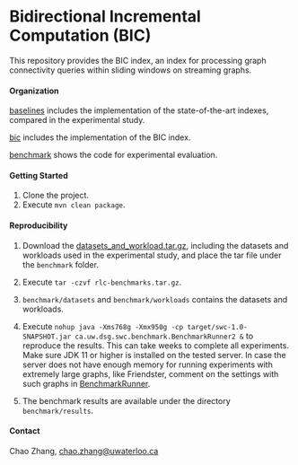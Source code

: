 # Bidirectional Incremental Computation (BIC)
This repository provides the BIC index, an index for processing graph connectivity queries within sliding windows on streaming graphs.

#### Organization

[baselines](https://github.com/chaozhang-cs/bic/tree/main/src/main/java/ca/uw/dsg/swc/baselines) includes the implementation of the state-of-the-art indexes, compared in the experimental study.

[bic](https://github.com/chaozhang-cs/bic/tree/main/src/main/java/ca/uw/dsg/swc/bic) includes the implementation of the BIC index.

[benchmark](https://github.com/chaozhang-cs/bic/tree/main/src/main/java/ca/uw/dsg/swc/benchmark) shows the code for experimental evaluation.

#### Getting Started
1. Clone the project.
2. Execute `mvn clean package`.

#### Reproducibility

1. Download the [datasets_and_workload.tar.gz](https://drive.google.com/file/d/1qZP08kjVP6j1hLJsRAzhbOiBav7f2wPk/view?usp=drive_link), including the datasets and workloads used in the experimental study, and place the tar file under the `benchmark` folder.

2. Execute `tar -czvf rlc-benchmarks.tar.gz`.

3. `benchmark/datasets` and `benchmark/workloads` contains the datasets and workloads.

4. Execute `nohup java -Xms768g -Xmx950g -cp target/swc-1.0-SNAPSHOT.jar ca.uw.dsg.swc.benchmark.BenchmarkRunner2 &` to reproduce the results. This can take weeks to complete all experiments. Make sure JDK 11 or higher is installed on the tested server. In case the server does not have enough memory for running experiments with extremely large graphs, like Friendster, comment on the settings with such graphs in [BenchmarkRunner](https://github.com/chaozhang-cs/bic/blob/main/src/main/java/ca/uw/dsg/swc/benchmark/BenchmarkRunner.java).

5. The benchmark results are available under the directory `benchmark/results`.

#### Contact
Chao Zhang, chao.zhang@uwaterloo.ca


